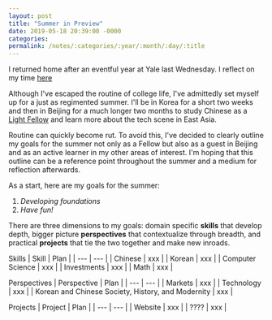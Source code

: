 ```yaml
---
layout: post
title: "Summer in Preview"
date: 2019-05-18 20:39:00 -0000
categories:
permalink: /notes/:categories/:year/:month/:day/:title
---
```


I returned home after an eventful year at Yale last Wednesday. I reflect on my time [here](#)

Although I've escaped the routine of college life, I've admittedly set myself up for a just as regimented summer. I'll be in Korea for a short two weeks and then in Beijing for a much longer two months to study Chinese as a [Light Fellow](https://light.yale.edu/about) and learn more about the tech scene in East Asia. 

Routine can quickly become rut. To avoid this, I've decided to clearly outline my goals for the summer not only as a Fellow but also as a guest in Beijing and as an active learner in my other areas of interest. I'm hoping that this outline can be a reference point throughout the summer and a medium for reflection afterwards.

As a start, here are my goals for the summer:

1. *Developing foundations*
2. *Have fun!*

There are three dimensions to my goals: domain specific **skills** that develop depth, bigger picture **perspectives** that contextualize through breadth, and practical **projects** that tie the two together and make new inroads.

Skills
| Skill            | Plan |
| ---              | ---  |
| Chinese          | xxx  |
| Korean           | xxx  |
| Computer Science | xxx  |
| Investments      | xxx  |
| Math             | xxx  |

Perspectives
| Perspective      | Plan |
| ---              | ---  |
| Markets          | xxx  |
| Technology       | xxx  |
| Korean and Chinese Society, History, and Modernity          | xxx  |

Projects
| Project          | Plan |
| ---              | ---  |
| Website          | xxx  |
| ????             | xxx  |